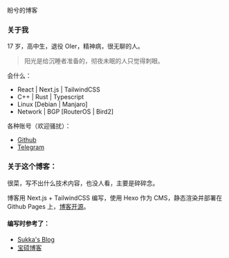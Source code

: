 盼兮的博客

### 关于我

17 岁，高中生，退役 OIer，精神病，很无聊的人。

> 阳光是给沉睡者准备的，彻夜未眠的人只觉得刺眼。

会什么：

- React | Next.js | TailwindCSS
- C++ | Rust | Typescript
- Linux [Debian | Manjaro]
- Network | BGP [RouterOS | Bird2]

各种账号（欢迎骚扰）：
- [Github](https://github.com/confuseder)
- [Telegram](https://t.me/Panxi_39)

### 关于这个博客：
很菜，写不出什么技术内容，也没人看，主要是碎碎念。

博客用 Next.js + TailwindCSS 编写，使用 Hexo 作为 CMS，静态渲染并部署在 Github Pages 上，[博客开源](https://github.com/confuseder/hext)。

#### 编写时参考了：
- [Sukka's Blog](https://blog.skk.moe/)
- [宝硕博客](https://blog.baoshuo.ren/)
